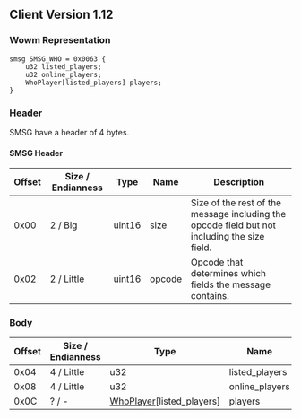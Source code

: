 ## Client Version 1.12

### Wowm Representation
```rust,ignore
smsg SMSG_WHO = 0x0063 {
    u32 listed_players;
    u32 online_players;
    WhoPlayer[listed_players] players;
}
```
### Header

SMSG have a header of 4 bytes.

#### SMSG Header

| Offset | Size / Endianness | Type   | Name   | Description |
| ------ | ----------------- | ------ | ------ | ----------- |
| 0x00   | 2 / Big           | uint16 | size   | Size of the rest of the message including the opcode field but not including the size field.|
| 0x02   | 2 / Little        | uint16 | opcode | Opcode that determines which fields the message contains.|

### Body

| Offset | Size / Endianness | Type | Name | Description | Comment |
| ------ | ----------------- | ---- | ---- | ----------- | ------- |
| 0x04 | 4 / Little | u32 | listed_players |  |  |
| 0x08 | 4 / Little | u32 | online_players |  |  |
| 0x0C | ? / - | [WhoPlayer](whoplayer.md)[listed_players] | players |  |  |

